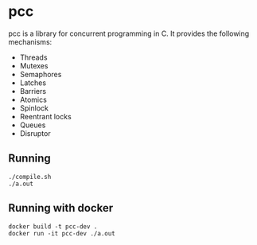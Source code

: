 # pcc

pcc is a library for concurrent programming in C. It provides the following mechanisms:
- Threads
- Mutexes
- Semaphores
- Latches
- Barriers
- Atomics
- Spinlock
- Reentrant locks
- Queues
- Disruptor

## Running

```shell
./compile.sh
./a.out
```

## Running with docker

```
docker build -t pcc-dev .
docker run -it pcc-dev ./a.out
```